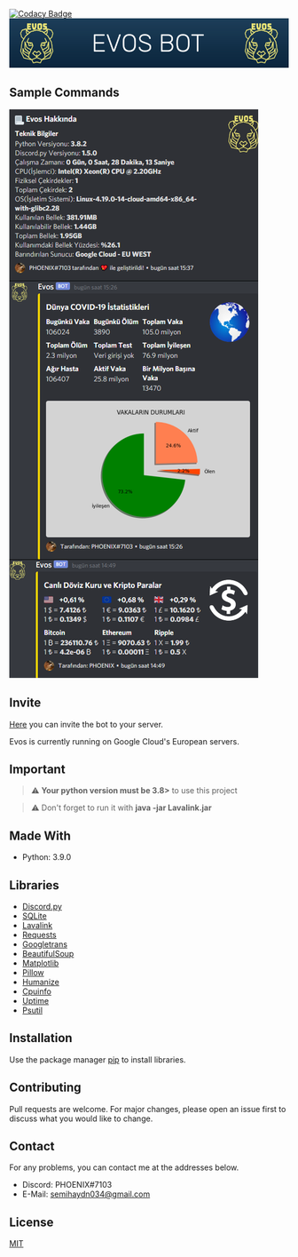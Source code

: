 <!--
*** Semih Aydın 2020
-->
[![Codacy Badge](https://app.codacy.com/project/badge/Grade/4c254313de2d4ca0a5d6d5813b981117)](https://www.codacy.com/gh/semihaydin0/Evos/dashboard?utm_source=github.com&amp;utm_medium=referral&amp;utm_content=semihaydin0/Evos&amp;utm_campaign=Badge_Grade)
![Evos](./images/evosBanner.jpg)

## Sample Commands

![Example](./images/exampleCommands.png)

## Invite

[Here](https://discord.com/api/oauth2/authorize?client_id=675459603420545056&permissions=8&scope=bot) you can invite the bot to your server.

Evos is currently running on Google Cloud's European servers.

## Important

> :warning: **Your python version must be 3.8>** to use this project

> :warning: Don't forget to run it with **java -jar Lavalink.jar**

## Made With

*   Python: 3.9.0

## Libraries

*   [Discord.py](https://github.com/Rapptz/discord.py)
*   [SQLite](https://github.com/sqlite/sqlite)
*   [Lavalink](https://github.com/Frederikam/Lavalink)
*   [Requests](https://github.com/psf/requests)
*   [Googletrans](https://github.com/ssut/py-googletrans)
*   [BeautifulSoup](https://www.crummy.com/software/BeautifulSoup/bs4/doc/)
*   [Matplotlib](https://github.com/matplotlib/matplotlib)
*   [Pillow](https://github.com/python-pillow/Pillow)
*   [Humanize](https://github.com/jmoiron/humanize)
*   [Cpuinfo](https://github.com/workhorsy/py-cpuinfo)
*   [Uptime](https://github.com/Cairnarvon/uptime)
*   [Psutil](https://github.com/giampaolo/psutil)

## Installation
Use the package manager [pip](https://pip.pypa.io/en/stable/) to install libraries.

## Contributing
Pull requests are welcome. For major changes, please open an issue first to discuss what you would like to change.

## Contact
For any problems, you can contact me at the addresses below.
*   Discord: PHOENIX#7103
*   E-Mail: semihaydn034@gmail.com

## License
[MIT](https://choosealicense.com/licenses/mit/)
